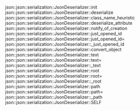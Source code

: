 json::json::serialization::JsonDeserializer::init
json::json::serialization::JsonDeserializer::deserialize
json::json::serialization::JsonDeserializer::class_name_heuristic
json::json::serialization::JsonDeserializer::deserialize_attribute
json::json::serialization::JsonDeserializer::notify_of_creation
json::json::serialization::JsonDeserializer::just_opened_id
json::json::serialization::JsonDeserializer::just_opened_id=
json::json::serialization::JsonDeserializer::_just_opened_id
json::json::serialization::JsonDeserializer::convert_object
json::json::serialization::JsonDeserializer::text
json::json::serialization::JsonDeserializer::text=
json::json::serialization::JsonDeserializer::_text
json::json::serialization::JsonDeserializer::root
json::json::serialization::JsonDeserializer::root=
json::json::serialization::JsonDeserializer::_root
json::json::serialization::JsonDeserializer::path
json::json::serialization::JsonDeserializer::path=
json::json::serialization::JsonDeserializer::_path
json::json::serialization::JsonDeserializer::SELF